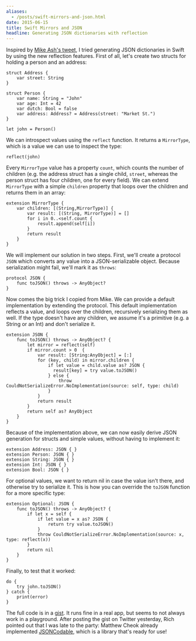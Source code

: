 ```yaml
---
aliases:
  - /posts/swift-mirrors-and-json.html
date: 2015-06-15
title: Swift Mirrors and JSON
headline: Generating JSON dictionaries with reflection
---
```



Inspired by [Mike Ash's tweet](https://twitter.com/mikeash/status/609575730024984576), I tried generating JSON dictionaries in Swift by using the new reflection features. First of all, let's create two structs for holding a person and an address:

    struct Address {
        var street: String
    }
    
    struct Person {
        var name: String = "John"
        var age: Int = 42
        var dutch: Bool = false
        var address: Address? = Address(street: "Market St.")
    }
    
    let john = Person()

We can introspect values using the `reflect` function. It returns a `MirrorType`, which is a value we can use to inspect the type:

    reflect(john)

Every `MirrorType` value has a property `count`, which counts the number of children (e.g. the address struct has a single child, `street`, whereas the person struct has four children, one for every field). We can extend `MirrorType` with a simple `children` property that loops over the children and returns them in an array:

    extension MirrorType {
        var children: [(String,MirrorType)] {
            var result: [(String, MirrorType)] = []
            for i in 0..<self.count {
                result.append(self[i])
            }
            return result
        }
    }

We will implement our solution in two steps. First, we'll create a protocol `JSON` which converts any value into a JSON-serializable object. Because serialization might fail, we'll mark it as `throws`: 

    protocol JSON {
        func toJSON() throws -> AnyObject?
    }

Now comes the big trick I copied from Mike. We can provide a default implementation by extending the protocol. This default implementation reflects a value, and loops over the children, recursively serializing them as well. If the type doesn't have any children, we assume it's a primitive (e.g. a String or an Int) and don't serialize it.

    extension JSON {
        func toJSON() throws -> AnyObject? {
            let mirror = reflect(self)
            if mirror.count > 0  {
                var result: [String:AnyObject] = [:]
                for (key, child) in mirror.children {
                    if let value = child.value as? JSON {
                      result[key] = try value.toJSON()
                    } else {
                        throw CouldNotSerializeError.NoImplementation(source: self, type: child)
                    }
                }
                return result
            }
            return self as? AnyObject
        }
    }

Because of the implementation above, we can now easily derive JSON generation for structs and simple values, without having to implement it:

    extension Address: JSON { }
    extension Person: JSON { }
    extension String: JSON { }
    extension Int: JSON { }
    extension Bool: JSON { }

For optional values, we want to return nil in case the value isn't there, and otherwise try to serialize it. This is how you can override the `toJSON` function for a more specific type:

    extension Optional: JSON {
        func toJSON() throws -> AnyObject? {
            if let x = self {
                if let value = x as? JSON {
                    return try value.toJSON()
                }
                throw CouldNotSerializeError.NoImplementation(source: x, type: reflect(x))
            }
            return nil
        }
    }

Finally, to test that it worked:

    do {
        try john.toJSON()
    } catch {
        print(error)
    }

The full code is in a [gist](https://gist.github.com/chriseidhof/48243eb549481bc38d58). It runs fine in a real app, but seems to not always work in a playground. After posting the gist on Twitter yesterday, Rich pointed out that I was late to the party: Matthew Cheok already implemented [JSONCodable](https://github.com/matthewcheok/JSONCodable), which is a library that's ready for use!

